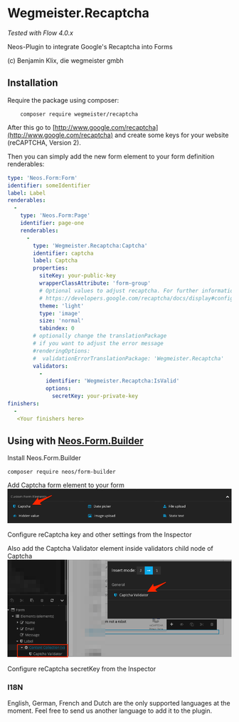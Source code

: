 # Wegmeister.Recaptcha
*Tested with Flow 4.0.x*

Neos-Plugin to integrate Google's Recaptcha into Forms

(c) Benjamin Klix, die wegmeister gmbh


## Installation

Require the package using composer:
```
    composer require wegmeister/recaptcha
```

After this go to [http://www.google.com/recaptcha](http://www.google.com/recaptcha) and create some keys for your website (reCAPTCHA, Version 2).

Then you can simply add the new form element to your form definition renderables:
```yaml
type: 'Neos.Form:Form'
identifier: someIdentifier
label: Label
renderables:
  -
    type: 'Neos.Form:Page'
    identifier: page-one
    renderables:
      -
        type: 'Wegmeister.Recaptcha:Captcha'
        identifier: captcha
        label: Captcha
        properties:
          siteKey: your-public-key
          wrapperClassAttribute: 'form-group'
          # Optional values to adjust recaptcha. For further information visit
          # https://developers.google.com/recaptcha/docs/display#config
          theme: 'light'
          type: 'image'
          size: 'normal'
          tabindex: 0
        # optionally change the translationPackage
        # if you want to adjust the error message
        #renderingOptions:
        #  validationErrorTranslationPackage: 'Wegmeister.Recaptcha'
        validators:
          -
            identifier: 'Wegmeister.Recaptcha:IsValid'
            options:
              secretKey: your-private-key
finishers:
  -
   <Your finishers here>
```
## Using with [Neos.Form.Builder](https://github.com/neos/form-builder)

Install Neos.Form.Builder
```
composer require neos/form-builder
```

Add Captcha form element to your form
![Captch Element](Documentation/Images/CaptchaFormElement.png)

Configure reCaptcha key and other settings from the Inspector

Also add the Captcha Validator element inside validators child node of Captcha
![Captcha Validator](Documentation/Images/CaptchaValidator.png)

Configure reCaptcha secretKey from the Inspector

### I18N

English, German, French and Dutch are the only supported languages at the moment. Feel free to send us another language to add it to the plugin.



